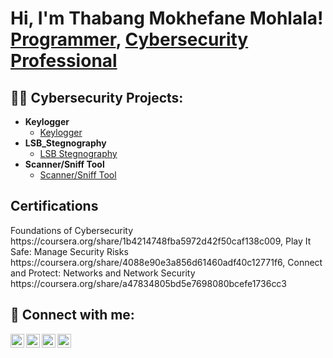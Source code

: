 <h1>Hi, I'm Thabang Mokhefane Mohlala! <br/><a href="https://github.com/joshmadakor1">Programmer</a>, <a href="https://www.linkedin.com/in/joshmadakor/">Cybersecurity Professional</a>

<h2>👨‍💻 Cybersecurity Projects:</h2>

- <b>Keylogger</b>
  - [Keylogger](https://github.com/Thabangmokhefane/Keylogger-)
- <b>LSB_Stegnography</b>
  - [LSB Stegnography](https://github.com/Thabangmokhefane/LSB-Steganography)
- <b>Scanner/Sniff Tool</b>
  - [Scanner/Sniff Tool]()

<h2>Certifications</h2> Foundations of Cybersecurity https://coursera.org/share/1b4214748fba5972d42f50caf138c009, Play It Safe: Manage Security Risks https://coursera.org/share/4088e90e3a856d61460adf40c12771f6, Connect and Protect: Networks and Network Security https://coursera.org/share/a47834805bd5e7698080bcefe1736cc3



<h2> 🤳 Connect with me:</h2>

[<img align="left" alt="JoshMadakor | YouTube" width="22px" src="https://cdn.jsdelivr.net/npm/simple-icons@v3/icons/youtube.svg" />][youtube]
[<img align="left" alt="JoshMadakor | Twitter" width="22px" src="https://cdn.jsdelivr.net/npm/simple-icons@v3/icons/twitter.svg" />][twitter]
[<img align="left" alt="JoshMadakor | LinkedIn" width="22px" src="https://cdn.jsdelivr.net/npm/simple-icons@v3/icons/linkedin.svg" />][linkedin]
[<img align="left" alt="JoshMadakor | Instagram" width="22px" src="https://cdn.jsdelivr.net/npm/simple-icons@v3/icons/instagram.svg" />][instagram]

[twitter]: https://twitter.com/joshmadakor
[youtube]: https://www.youtube.com/c/joshmadakor
[instagram]: https://www.instagram.com/joshmadakor/
[linkedin]: https://linkedin.com/in/joshmadakor

<!--
**joshmadakor1/joshmadakor1** is a ✨ _special_ ✨ repository because its `README.md` (this file) appears on your GitHub profile.

Here are some ideas to get you started:

- 🔭 I’m currently working on ...
- 🌱 I’m currently learning ...
- 👯 I’m looking to collaborate on ...
- 🤔 I’m looking for help with ...
- 💬 Ask me about ...
- 📫 How to reach me: ...
- 😄 Pronouns: ...
- ⚡ Fun fact: ...
-->
